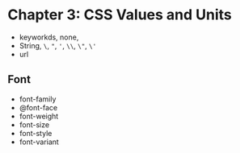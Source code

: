 # Chapter 3: CSS Values and Units

- keyworkds, none,
- String, `\`, `"`, `'`, `\\`, `\"`, `\'`
- url

## Font

- font-family
- @font-face
- font-weight
- font-size
- font-style
- font-variant
